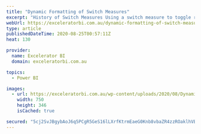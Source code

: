 ```yaml
---
title: "Dynamic Formatting of Switch Measures"
excerpt: "History of Switch Measures Using a switch measure to toggle results is a mature and common technique used in Power BI and Power Pivot for Excel. For example, a switch measure can be used to toggle what appears on a chart so that the end user can easily switch the [...]Read More »"
webUrl: https://exceleratorbi.com.au/dynamic-formatting-of-switch-measures/
type: article
publishedDateTime: 2020-08-25T00:57:11Z
heat: 130

provider:
  name: Excelerator BI
  domain: exceleratorbi.com.au

topics:
  - Power BI

images:
  - url: https://exceleratorbi.com.au/wp-content/uploads/2020/08/Dynamic-Formatting-of-Switch-Measures.gif
    width: 750
    height: 346
    isCached: true

secured: "5cj2SvJBgybAoJ6q5PCgR5GeS16lLXrfKtrmEaeG0Knb8vbaZR4zzROaklhVBT/U5OeXHt18aCYRXEAETbQYvjrFEb5hmRoUMJBulCF9j15J/QfoiMp6OrmrLKXP/EAtdUBXQyXosIfg+yt/Pqukt26teQrOqk+p8q85j1PcPq51wVNQBUx+X+NG5qySYyFo6Q+KZpywmSz6qfFQFE4TSy21sj7TahQIWIb81NxroYALVAQt9wzmhtGMgZ2BwqPLX8UAhxDi12H7wifQBCYoR8qB7r3dcnO4Z0pUVpZh4btHyNZDH+U84CO/SZdgvJ35P2yINbakoNROzoPmRlpsEQ==;ivNCfs58ulaVHMQNAnbSEg=="
---
```


